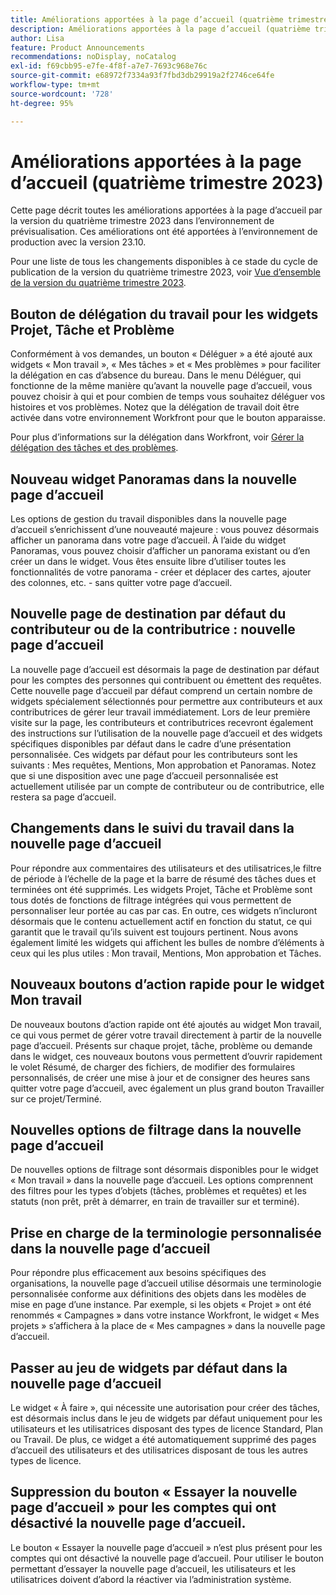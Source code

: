 ```yaml
---
title: Améliorations apportées à la page d’accueil (quatrième trimestre 2023)
description: Améliorations apportées à la page d’accueil (quatrième trimestre 2023)
author: Lisa
feature: Product Announcements
recommendations: noDisplay, noCatalog
exl-id: f69cbb95-e7fe-4f8f-a7e7-7693c968e76c
source-git-commit: e68972f7334a93f7fbd3db29919a2f2746ce64fe
workflow-type: tm+mt
source-wordcount: '728'
ht-degree: 95%

---
```


# Améliorations apportées à la page d’accueil (quatrième trimestre 2023)

Cette page décrit toutes les améliorations apportées à la page d’accueil par la version du quatrième trimestre 2023 dans l’environnement de prévisualisation. Ces améliorations ont été apportées à l’environnement de production avec la version 23.10.

Pour une liste de tous les changements disponibles à ce stade du cycle de publication de la version du quatrième trimestre 2023, voir [Vue d’ensemble de la version du quatrième trimestre 2023](/help/quicksilver/product-announcements/product-releases/23-q4-release-activity/23-q4-release-overview.md).

## Bouton de délégation du travail pour les widgets Projet, Tâche et Problème

Conformément à vos demandes, un bouton « Déléguer » a été ajouté aux widgets « Mon travail », « Mes tâches » et « Mes problèmes » pour faciliter la délégation en cas d’absence du bureau. Dans le menu Déléguer, qui fonctionne de la même manière qu’avant la nouvelle page d’accueil, vous pouvez choisir à qui et pour combien de temps vous souhaitez déléguer vos histoires et vos problèmes. Notez que la délégation de travail doit être activée dans votre environnement Workfront pour que le bouton apparaisse.

Pour plus d’informations sur la délégation dans Workfront, voir [Gérer la délégation des tâches et des problèmes](/help/quicksilver/manage-work/delegate-work/how-to-delegate-work.md).

## Nouveau widget Panoramas dans la nouvelle page d’accueil

Les options de gestion du travail disponibles dans la nouvelle page d’accueil s’enrichissent d’une nouveauté majeure : vous pouvez désormais afficher un panorama dans votre page d’accueil. À l’aide du widget Panoramas, vous pouvez choisir d’afficher un panorama existant ou d’en créer un dans le widget. Vous êtes ensuite libre d’utiliser toutes les fonctionnalités de votre panorama - créer et déplacer des cartes, ajouter des colonnes, etc. - sans quitter votre page d’accueil.


## Nouvelle page de destination par défaut du contributeur ou de la contributrice : nouvelle page d’accueil

La nouvelle page d’accueil est désormais la page de destination par défaut pour les comptes des personnes qui contribuent ou émettent des requêtes. Cette nouvelle page d’accueil par défaut comprend un certain nombre de widgets spécialement sélectionnés pour permettre aux contributeurs et aux contributrices de gérer leur travail immédiatement. Lors de leur première visite sur la page, les contributeurs et contributrices recevront également des instructions sur l’utilisation de la nouvelle page d’accueil et des widgets spécifiques disponibles par défaut dans le cadre d’une présentation personnalisée. Ces widgets par défaut pour les contributeurs sont les suivants : Mes requêtes, Mentions, Mon approbation et Panoramas. Notez que si une disposition avec une page d’accueil personnalisée est actuellement utilisée par un compte de contributeur ou de contributrice, elle restera sa page d’accueil.


## Changements dans le suivi du travail dans la nouvelle page d’accueil

Pour répondre aux commentaires des utilisateurs et des utilisatrices,le filtre de période à l’échelle de la page et la barre de résumé des tâches dues et terminées ont été supprimés. Les widgets Projet, Tâche et Problème sont tous dotés de fonctions de filtrage intégrées qui vous permettent de personnaliser leur portée au cas par cas. En outre, ces widgets n’incluront désormais que le contenu actuellement actif en fonction du statut, ce qui garantit que le travail qu’ils suivent est toujours pertinent. Nous avons également limité les widgets qui affichent les bulles de nombre d’éléments à ceux qui les plus utiles : Mon travail, Mentions, Mon approbation et Tâches.


## Nouveaux boutons d’action rapide pour le widget Mon travail

De nouveaux boutons d’action rapide ont été ajoutés au widget Mon travail, ce qui vous permet de gérer votre travail directement à partir de la nouvelle page d’accueil. Présents sur chaque projet, tâche, problème ou demande dans le widget, ces nouveaux boutons vous permettent d’ouvrir rapidement le volet Résumé, de charger des fichiers, de modifier des formulaires personnalisés, de créer une mise à jour et de consigner des heures sans quitter votre page d’accueil, avec également un plus grand bouton Travailler sur ce projet/Terminé.


## Nouvelles options de filtrage dans la nouvelle page d’accueil

De nouvelles options de filtrage sont désormais disponibles pour le widget « Mon travail » dans la nouvelle page d’accueil. Les options comprennent des filtres pour les types d’objets (tâches, problèmes et requêtes) et les statuts (non prêt, prêt à démarrer, en train de travailler sur et terminé).


## Prise en charge de la terminologie personnalisée dans la nouvelle page d’accueil

Pour répondre plus efficacement aux besoins spécifiques des organisations, la nouvelle page d’accueil utilise désormais une terminologie personnalisée conforme aux définitions des objets dans les modèles de mise en page d’une instance. Par exemple, si les objets « Projet » ont été renommés « Campagnes » dans votre instance Workfront, le widget « Mes projets » s’affichera à la place de « Mes campagnes » dans la nouvelle page d’accueil.


## Passer au jeu de widgets par défaut dans la nouvelle page d’accueil

Le widget « À faire », qui nécessite une autorisation pour créer des tâches, est désormais inclus dans le jeu de widgets par défaut uniquement pour les utilisateurs et les utilisatrices disposant des types de licence Standard, Plan ou Travail. De plus, ce widget a été automatiquement supprimé des pages d’accueil des utilisateurs et des utilisatrices disposant de tous les autres types de licence.


## Suppression du bouton « Essayer la nouvelle page d’accueil » pour les comptes qui ont désactivé la nouvelle page d’accueil.

Le bouton « Essayer la nouvelle page d’accueil » n’est plus présent pour les comptes qui ont désactivé la nouvelle page d’accueil. Pour utiliser le bouton permettant d’essayer la nouvelle page d’accueil, les utilisateurs et les utilisatrices doivent d’abord la réactiver via l’administration système.

